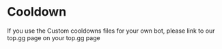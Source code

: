 # Cooldown
If you use the Custom cooldowns files for your own bot, please link to our top.gg page on your top.gg page
